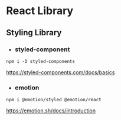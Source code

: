 # React Library

## Styling Library

- ### **styled-component**

```properties
npm i -D styled-components
```

https://styled-components.com/docs/basics

- ### **emotion**

```properties
npm i @emotion/styled @emotion/react
```

https://emotion.sh/docs/introduction
